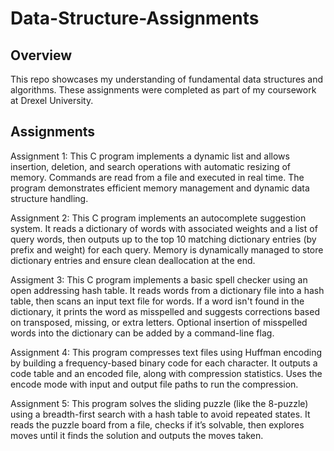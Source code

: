 # Data-Structure-Assignments
## Overview
This repo showcases my understanding of fundamental data structures and algorithms. These assignments were completed as part of my coursework at Drexel University. 

## Assignments
Assignment 1: This C program implements a dynamic list and allows insertion, deletion, and search operations with automatic resizing of memory. Commands are read from a file and executed in real time. The program demonstrates efficient memory management and dynamic data structure handling.

Assignment 2: This C program implements an autocomplete suggestion system. It reads a dictionary of words with associated weights and a list of query words, then outputs up to the top 10 matching dictionary entries (by prefix and weight) for each query. Memory is dynamically managed to store dictionary entries and ensure clean deallocation at the end.

Assigment 3: This C program implements a basic spell checker using an open addressing hash table. It reads words from a dictionary file into a hash table, then scans an input text file for words. If a word isn't found in the dictionary, it prints the word as misspelled and suggests corrections based on transposed, missing, or extra letters. Optional insertion of misspelled words into the dictionary can be added by a command-line flag.

Assignment 4: This program compresses text files using Huffman encoding by building a frequency-based binary code for each character. It outputs a code table and an encoded file, along with compression statistics. Uses the encode mode with input and output file paths to run the compression.

Assignment 5: This program solves the sliding puzzle (like the 8-puzzle) using a breadth-first search with a hash table to avoid repeated states. It reads the puzzle board from a file, checks if it’s solvable, then explores moves until it finds the solution and outputs the moves taken.
